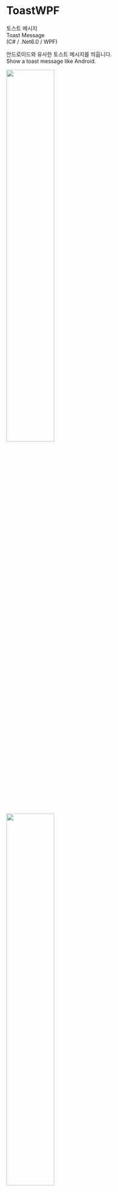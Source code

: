 # ToastWPF

토스트 메시지</br>
Toast Message</br>
(C# / .Net6.0 / WPF)

안드로이드와 유사한 토스트 메시지를 띄웁니다.</br>
Show a toast message like Android.</br>

<img width="50%" src="https://user-images.githubusercontent.com/60687214/192128310-552a2f81-372c-41aa-bcef-9836651c8b21.gif"/>

<img width="50%" src="https://user-images.githubusercontent.com/60687214/192128311-bb4f0e77-5570-4c51-859d-0c842780760f.gif"/>

토스트 띄우기.</br>
Show message</br>
`Toast.Show("Message to show");`

시간 지정하여 띄우기.</br>
Show message with set time
(Millisecond)</br>
`Toast.Show("Message to show", 1500);`

위치 지정</br>
Set position</br>
(다음 메시지 부터 적용 됨.)</br>
(Applied from the next message.)</br>
`Toast.SetPosition(owner: this, horizontalPos: 0.5, verticalPos: 0.8);`
